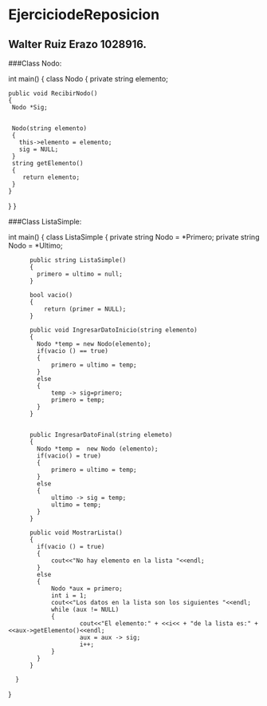 # EjerciciodeReposicion
## Walter Ruiz Erazo 1028916.

###Class Nodo:

int main()
{
   class Nodo
   {
    private string elemento;
    
    
    public void RecibirNodo()
    {
     Nodo *Sig;
     
     
     Nodo(string elemento)
     {
       this->elemento = elemento;
       sig = NULL;
     }
     string getElemento()
     {
        return elemento;    
     }
    }
    
    
   }
}




###Class ListaSimple: 


int main()
{
      class ListaSimple 
      {
          private string Nodo = *Primero;
          private string Nodo = *Ultimo; 
          
          public string ListaSimple()
          {
            primero = ultimo = null;
          }
          
          bool vacio()
          {
              return (primer = NULL);             
          }
          
          public void IngresarDatoInicio(string elemento)
          {
            Nodo *temp = new Nodo(elemento);
            if(vacio () == true)
            {
                primero = ultimo = temp;    
            }
            else
            {
                temp -> sig=primero;
                primero = temp;
            }
          }
          
          
          public IngresarDatoFinal(string elemeto)
          {
            Nodo *temp =  new Nodo (elemento);
            if(vacio() = true)
            {
                primero = ultimo = temp;    
            }
            else
            {
                ultimo -> sig = temp;
                ultimo = temp;
            }
          }
          
          public void MostrarLista()
          {
            if(vacio () = true)
            {
                cout<<"No hay elemento en la lista "<<endl;    
            }    
            else 
            {
                Nodo *aux = primero;
                int i = 1;
                cout<<"Los datos en la lista son los siguientes "<<endl;
                while (aux != NULL)
                {
                        cout<<"El elemento:" + <<i<< + "de la lista es:" + <<aux->getElemento()<<endl;
                        aux = aux -> sig;
                        i++;
                }
            }
          }
          
      }
}
